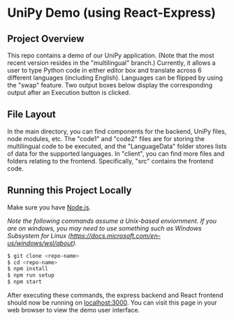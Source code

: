 # UniPy Demo (using React-Express)

## Project Overview

This repo contains a demo of our UniPy application.  (Note that the most recent version resides in the "multilingual" branch.)  Currently, it allows a user to type Python code in either editor box and translate across 6 different languages (including English).  Languages can be flipped by using the "swap" feature.  Two output boxes below display the corresponding output after an Execution button is clicked.  

## File Layout

In the main directory, you can find components for the backend, UniPy files, node modules, etc.  The "code1" and "code2" files are for storing the multilingual code to be executed, and the "LanguageData" folder stores lists of data for the supported languages.  In "client", you can find more files and folders relating to the frontend.  Specifically, "src" contains the frontend code.

## Running this Project Locally

Make sure you have [Node.js](http://nodejs.org/).

*Note the following commands assume a Unix-based enviornment. If you are on windows, you may need to use something such as Windows Subsystem for Linux (https://docs.microsoft.com/en-us/windows/wsl/about).*

```sh
$ git clone <repo-name>
$ cd <repo-name>
$ npm install
$ npm run setup
$ npm start
```

After executing these commands, the express backend and React frontend should now be running on [localhost:3000](http://localhost:3000/). You can visit this page in your web browser to view the demo user interface.

